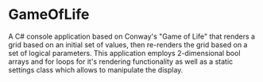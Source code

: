 # GameOfLife

A C# console application based on Conway's "Game of Life" that renders a grid based on an initial set of values, then re-renders the grid based on a set of logical parameters. This application employs 2-dimensional bool arrays and for loops for it's rendering functionality as well as a static settings class which allows to manipulate the display.
